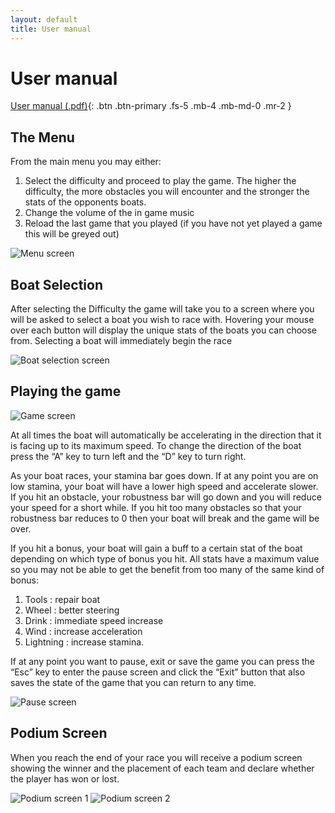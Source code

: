 ```yaml
---
layout: default
title: User manual
---
```


# User manual

[User manual (.pdf)](../assets/deliverables/current/UserManual.pdf){: .btn .btn-primary .fs-5 .mb-4 .mb-md-0 .mr-2 }

## The Menu

From the main menu you may either:
1. Select the difficulty and proceed to play the game. The higher the difficulty, the more obstacles you will encounter and the stronger the stats of the opponents boats.
2. Change the volume of the in game music
3. Reload the last game that you played (if you have not yet played a game this will be greyed out)

![Menu screen](../assets/static/user/user1.png "Menu screen")

## Boat Selection

After selecting the Difficulty the game will take you to a screen where you will be asked to select a boat you wish to race with. Hovering your mouse over each button will display the unique stats of the boats you can choose from. Selecting a boat will immediately begin the race

![Boat selection screen](../assets/static/user/user2.png "Boat selection screen")

## Playing the game

![Game screen](../assets/static/user/user3.png "Game screen")

At all times the boat will automatically be accelerating in the direction that it is facing up to its maximum speed. To change the direction of the boat press the “A” key to turn left and the “D” key to turn right. 

As your boat races, your stamina bar goes down. If at any point you are on low stamina, your boat will have a lower high speed and accelerate slower. If you hit an obstacle, your robustness bar will go down and you will reduce your speed for a short while. If you hit too many obstacles so that your robustness bar reduces to 0 then your boat will break and the game will be over.

If you hit a bonus, your boat will gain a buff to a certain stat of the boat depending on which type of bonus you hit. All stats have a maximum value so you may not be able to get the benefit from too many of the same kind of bonus:
1. Tools : repair boat
2. Wheel : better steering
3. Drink : immediate speed increase
4. Wind : increase acceleration
5. Lightning : increase stamina.

If at any point you want to pause, exit or save the game you can press the “Esc” key to enter the pause screen and click the “Exit” button that also saves the state of the game that you can return to any time.

![Pause screen](../assets/static/user/user4.png "Pause screen")

## Podium Screen

When you reach the end of your race you will receive a podium screen showing the winner and the placement of each team and declare whether the player has won or lost.

![Podium screen 1](../assets/static/user/user5.png "Podium screen 1")
![Podium screen 2](../assets/static/user/user6.png "Podium screen 2")
